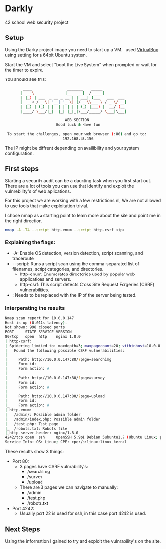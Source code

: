 # Darkly
42 school web security project

## Setup

Using the Darky project image you need to start up a VM. I used [VirtualBox](https://www.virtualbox.org/) using setting for a 64bit Ubuntu system.  

Start the VM and select "boot the Live System" when prompted or wait for the timer to expire.

You should see this:
```bash
        ____                _______    _____           
       |  _ \              |__   __|  / ____|          
       | |_) | ___  _ __ _ __ | | ___| (___   ___  ___ 
       |  _ < / _ \| '__| '_ \| |/ _ \\___ \ / _ \/ __|
       | |_) | (_) | |  | | | | | (_) |___) |  __/ (__ 
       |____/ \___/|_|  |_| |_|_|\___/_____/ \___|\___|

                           WEB SECTION
                       Good luck & Have fun
 
 To start the challenges, open your web browser (:80) and go to:
                          192.168.43.156
```

The IP might be diffrent depending on availibility and your system configuration.  

## First steps

Starting a security audit can be a daunting task when you first start out. There are a lot of tools you can use that identify and exploit the vulnrebility's of web aplications.

For this project we are working with a few restrictions nl, We are not allowed to use tools that make exploitation trivial.

I chose nmap as a starting point to learn more about the site and point me in the right direction.

```bash
nmap -A -T4 --script http-enum --script http-csrf <ip>
```

### Explaining the flags:
* -A: Enable OS detection, version detection, script scanning, and traceroute
* --script: Runs a script scan using the comma-separated list of filenames, script categories, and directories.
    * http-enum: Enumerates directories used by popular web applications and servers.
    * http-csrf: This script detects Cross Site Request Forgeries (CSRF) vulnerabilities.
* <ip>: Needs to be replaced with the IP of the server being tested.

### Interperating the results

```bash
Nmap scan report for 10.0.0.147
Host is up (0.014s latency).
Not shown: 998 closed ports
PORT     STATE SERVICE VERSION
80/tcp   open  http    nginx 1.8.0
| http-csrf: 
| Spidering limited to: maxdepth=3; maxpagecount=20; withinhost=10.0.0.147
|   Found the following possible CSRF vulnerabilities: 
|     
|     Path: http://10.0.0.147:80/?page=searchimg
|     Form id: 
|     Form action: #
|     
|     Path: http://10.0.0.147:80/?page=survey
|     Form id: 
|     Form action: #
|     
|     Path: http://10.0.0.147:80/?page=upload
|     Form id: 
|_    Form action: #
| http-enum: 
|   /admin/: Possible admin folder
|   /admin/index.php: Possible admin folder
|   /test.php: Test page
|_  /robots.txt: Robots file
|_http-server-header: nginx/1.8.0
4242/tcp open  ssh     OpenSSH 5.9p1 Debian 5ubuntu1.7 (Ubuntu Linux; protocol 2.0)
Service Info: OS: Linux; CPE: cpe:/o:linux:linux_kernel
```

These results show 3 things:
* Port 80:
    * 3 pages have CSRF vulnrability's:
        * /searchimg
        * /survey
        * /upload
    * There are 3 pages we can navigate to manually:
        * /admin
        * /test.php
        * /robots.txt
* Port 4242:
    * Usually port 22 is used for ssh, in this case port 4242 is used.

## Next Steps

Using the information I gained to try and exploit the vulnrability's on the site.